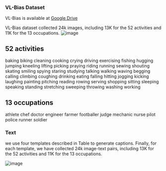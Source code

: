 ### VL-Bias Dataset
VL-Bias is available at [Google Drive](https://drive.google.com/file/d/1DztjuIHR7Wq-ddRlNWE4N-_HLPXfcBwZ/view?usp=sharing)  

VL-Bias dataset collected 24k images, including 13K for the 52 activities and 11K for the 13 occupations.
![image](https://user-images.githubusercontent.com/103436137/162957372-0093208f-2fc8-4bdb-afa2-4af68f26b9bf.png)

## 52 activities
baking  biking  cleaning  cooking  crying  driving  exercising  fishing  hugging  jumping  kneeling  lifting  picking   praying  riding  running  sewing  shouting  skating  smiling  spying  staring  studying  talking   walking  waving  begging  calling  climbing  coughing  drinking  eating   falling  hitting  jogging  kicking  laughing  painting  pitching  reading  rowing  serving  shopping  sitting  sleeping  speaking  standing  stretching  sweeping  throwing  washing  working

## 13 occupations 
athlete  chef  doctor  engineer  farmer  footballer  judge  mechanic  nurse  pilot  police  runner  soldier

### Text
we use four templates described in Table to generate captions. Finally, for each template, we have collected 24k image-text pairs, including 13K for the 52 activities and 11K for the 13 occupations.

![image](https://user-images.githubusercontent.com/103436137/162957343-cd7c9e2d-21f5-4506-af64-949fefe3285f.png)



